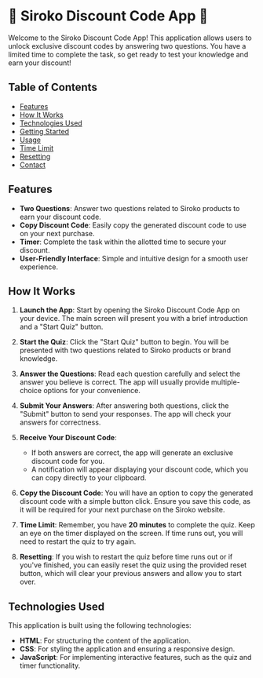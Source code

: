 # 🌟 Siroko Discount Code App 🌟

Welcome to the Siroko Discount Code App! This application allows users to unlock exclusive discount codes by answering two questions. You have a limited time to complete the task, so get ready to test your knowledge and earn your discount!

## Table of Contents

- [Features](#features)
- [How It Works](#how-it-works)
- [Technologies Used](#technologies-used)
- [Getting Started](#getting-started)
- [Usage](#usage)
- [Time Limit](#time-limit)
- [Resetting](#resetting)
- [Contact](#contact)

## Features

- **Two Questions**: Answer two questions related to Siroko products to earn your discount code.
- **Copy Discount Code**: Easily copy the generated discount code to use on your next purchase.
- **Timer**: Complete the task within the allotted time to secure your discount.
- **User-Friendly Interface**: Simple and intuitive design for a smooth user experience.

## How It Works

1. **Launch the App**: Start by opening the Siroko Discount Code App on your device. The main screen will present you with a brief introduction and a "Start Quiz" button.

2. **Start the Quiz**: Click the "Start Quiz" button to begin. You will be presented with two questions related to Siroko products or brand knowledge.

3. **Answer the Questions**: Read each question carefully and select the answer you believe is correct. The app will usually provide multiple-choice options for your convenience.

4. **Submit Your Answers**: After answering both questions, click the "Submit" button to send your responses. The app will check your answers for correctness.

5. **Receive Your Discount Code**: 
   - If both answers are correct, the app will generate an exclusive discount code for you. 
   - A notification will appear displaying your discount code, which you can copy directly to your clipboard.

6. **Copy the Discount Code**: You will have an option to copy the generated discount code with a simple button click. Ensure you save this code, as it will be required for your next purchase on the Siroko website.

7. **Time Limit**: Remember, you have **20 minutes** to complete the quiz. Keep an eye on the timer displayed on the screen. If time runs out, you will need to restart the quiz to try again.

8. **Resetting**: If you wish to restart the quiz before time runs out or if you've finished, you can easily reset the quiz using the provided reset button, which will clear your previous answers and allow you to start over.

## Technologies Used

This application is built using the following technologies:

- **HTML**: For structuring the content of the application.
- **CSS**: For styling the application and ensuring a responsive design.
- **JavaScript**: For implementing interactive features, such as the quiz and timer functionality.


